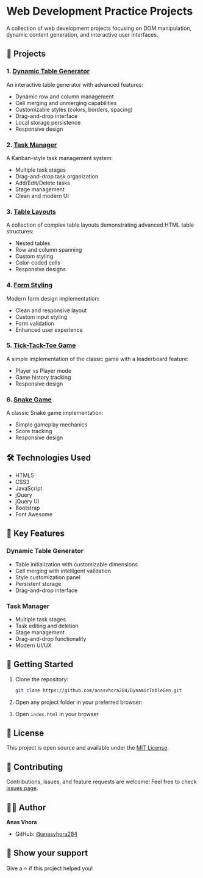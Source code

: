# Web Development Practice Projects

A collection of web development projects focusing on DOM manipulation, dynamic content generation, and interactive user interfaces.

## 🚀 Projects

### 1. [Dynamic Table Generator](Task-4-Dynamic%20table%20Generator/)

An interactive table generator with advanced features:

- Dynamic row and column management
- Cell merging and unmerging capabilities
- Customizable styles (colors, borders, spacing)
- Drag-and-drop interface
- Local storage persistence
- Responsive design

### 2. [Task Manager](Task-6-ToDoList/)

A Kanban-style task management system:

- Multiple task stages
- Drag-and-drop task organization
- Add/Edit/Delete tasks
- Stage management
- Clean and modern UI

### 3. [Table Layouts](Task-1/)

A collection of complex table layouts demonstrating advanced HTML table structures:

- Nested tables
- Row and column spanning
- Custom styling
- Color-coded cells
- Responsive designs

### 4. [Form Styling](Task-2/)

Modern form design implementation:

- Clean and responsive layout
- Custom input styling
- Form validation
- Enhanced user experience

### 5. [Tick-Tack-Toe Game](Task-7-Tick-Tack-Toe/)

A simple implementation of the classic game with a leaderboard feature:

- Player vs Player mode
- Game history tracking
- Responsive design

### 6. [Snake Game](Task-8-snake-game/)

A classic Snake game implementation:

- Simple gameplay mechanics
- Score tracking
- Responsive design

## 🛠️ Technologies Used

- HTML5
- CSS3
- JavaScript
- jQuery
- jQuery UI
- Bootstrap
- Font Awesome

## 🎯 Key Features

### Dynamic Table Generator

- Table initialization with customizable dimensions
- Cell merging with intelligent validation
- Style customization panel
- Persistent storage
- Drag-and-drop interface

### Task Manager

- Multiple task stages
- Task editing and deletion
- Stage management
- Drag-and-drop functionality
- Modern UI/UX

## 🚀 Getting Started

1. Clone the repository:

   ```bash
   git clone https://github.com/anasvhora284/DynamicTableGen.git
   ```

2. Open any project folder in your preferred browser:

3. Open `index.html` in your browser

## 📝 License

This project is open source and available under the [MIT License](LICENSE).

## 🤝 Contributing

Contributions, issues, and feature requests are welcome! Feel free to check [issues page](https://github.com/anasvhora284/DynamicTableGen/issues).

## 👨‍💻 Author

**Anas Vhora**

- GitHub: [@anasvhora284](https://github.com/anasvhora284)

## 🌟 Show your support

Give a ⭐️ if this project helped you!